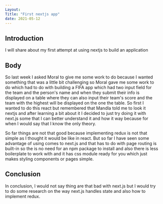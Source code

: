 ```yaml
---
Layout:
Title: "First nextjs app"
date: 2021-05-12
---
```


## Introduction

I will share about my first attempt at using nextjs to build an application

## Body

So last week I asked Moral to give me some work to do because I wanted something that was a little bit challenging so Moral gave me some work to do which had to do with building a FIFA app which had two input field for the team and the person's name and when they submit their info is displayed on a table where they can also input their team's score and the team with the highest will be displayed on the one the table. So first I wanted to do this react but remembered that Mandla told me to look it nextjs and after learning a bit about it I decided to just try doing it with next.js some that I can better understand it and how it way because for when I would say that I know the only theory.

So far things are not that good because implementing redux is not that simple as I thought it would be like in react. But so far I have seen some advantage of using comes to next.js and that has to do with page routing is built-in so the is no need for an npm package to install and also there is less boilerplate to work with and it has css module ready for you which just makes styling components or pages simple.

## Conclusion

In conclusion, I would not say thing are that bad with next.js but I would try to do some research on the way next.js handles state and also how to implement redux.
